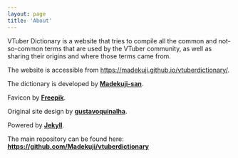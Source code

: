 ```yaml
---
layout: page
title: 'About'
---
```

VTuber Dictionary is a website that tries to compile all the common and not-so-common terms that are used by the VTuber community, as well as sharing their origins and where those terms came from.

The website is accessible from <https://madekuji.github.io/vtuberdictionary/>.

The dictionary is developed by **[Madekuji-san](https://madekuji.github.io/)**.

Favicon by **[Freepik](https://www.flaticon.com/free-icon/book_4052268)**.

Original site design by **[gustavoquinalha](https://github.com/gustavoquinalha/jekyll-help-center-theme)**.

Powered by **[Jekyll](https://jekyllrb.com/)**.

The main repository can be found here: **<https://github.com/Madekuji/vtuberdictionary>**